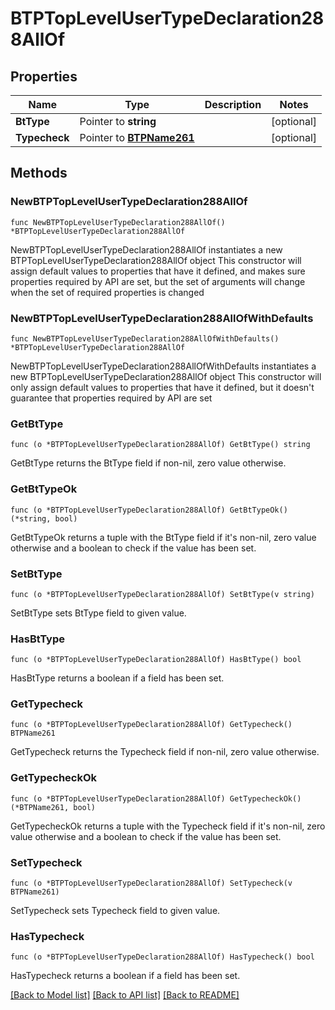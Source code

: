 # BTPTopLevelUserTypeDeclaration288AllOf

## Properties

Name | Type | Description | Notes
------------ | ------------- | ------------- | -------------
**BtType** | Pointer to **string** |  | [optional] 
**Typecheck** | Pointer to [**BTPName261**](BTPName261.md) |  | [optional] 

## Methods

### NewBTPTopLevelUserTypeDeclaration288AllOf

`func NewBTPTopLevelUserTypeDeclaration288AllOf() *BTPTopLevelUserTypeDeclaration288AllOf`

NewBTPTopLevelUserTypeDeclaration288AllOf instantiates a new BTPTopLevelUserTypeDeclaration288AllOf object
This constructor will assign default values to properties that have it defined,
and makes sure properties required by API are set, but the set of arguments
will change when the set of required properties is changed

### NewBTPTopLevelUserTypeDeclaration288AllOfWithDefaults

`func NewBTPTopLevelUserTypeDeclaration288AllOfWithDefaults() *BTPTopLevelUserTypeDeclaration288AllOf`

NewBTPTopLevelUserTypeDeclaration288AllOfWithDefaults instantiates a new BTPTopLevelUserTypeDeclaration288AllOf object
This constructor will only assign default values to properties that have it defined,
but it doesn't guarantee that properties required by API are set

### GetBtType

`func (o *BTPTopLevelUserTypeDeclaration288AllOf) GetBtType() string`

GetBtType returns the BtType field if non-nil, zero value otherwise.

### GetBtTypeOk

`func (o *BTPTopLevelUserTypeDeclaration288AllOf) GetBtTypeOk() (*string, bool)`

GetBtTypeOk returns a tuple with the BtType field if it's non-nil, zero value otherwise
and a boolean to check if the value has been set.

### SetBtType

`func (o *BTPTopLevelUserTypeDeclaration288AllOf) SetBtType(v string)`

SetBtType sets BtType field to given value.

### HasBtType

`func (o *BTPTopLevelUserTypeDeclaration288AllOf) HasBtType() bool`

HasBtType returns a boolean if a field has been set.

### GetTypecheck

`func (o *BTPTopLevelUserTypeDeclaration288AllOf) GetTypecheck() BTPName261`

GetTypecheck returns the Typecheck field if non-nil, zero value otherwise.

### GetTypecheckOk

`func (o *BTPTopLevelUserTypeDeclaration288AllOf) GetTypecheckOk() (*BTPName261, bool)`

GetTypecheckOk returns a tuple with the Typecheck field if it's non-nil, zero value otherwise
and a boolean to check if the value has been set.

### SetTypecheck

`func (o *BTPTopLevelUserTypeDeclaration288AllOf) SetTypecheck(v BTPName261)`

SetTypecheck sets Typecheck field to given value.

### HasTypecheck

`func (o *BTPTopLevelUserTypeDeclaration288AllOf) HasTypecheck() bool`

HasTypecheck returns a boolean if a field has been set.


[[Back to Model list]](../README.md#documentation-for-models) [[Back to API list]](../README.md#documentation-for-api-endpoints) [[Back to README]](../README.md)


